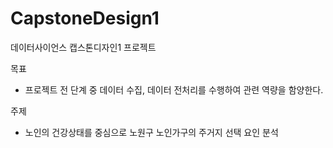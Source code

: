 # CapstoneDesign1
데이터사이언스 캡스톤디자인1 프로젝트

목표
- 프로젝트 전 단계 중 데이터 수집, 데이터 전처리를 수행하여 관련 역량을 함양한다.

주제
- 노인의 건강상태를 중심으로 노원구 노인가구의 주거지 선택 요인 분석
